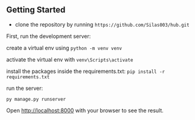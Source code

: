## Getting Started
- clone the repository by running `https://github.com/Silas003/hub.git`

First, run the development server:

create a virtual env using `python -m venv venv`

activate the virtual env with  `venv\Scripts\activate`

install the packages inside the requirements.txt:
`pip install -r requirements.txt`



run the server:
```
py manage.py runserver
```
Open [http://localhost:8000](http://localhost:8000) with your browser to see the result.



